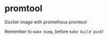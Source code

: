 promtool
========
Docker image with prometheus promtool

Remember to `make bump`, before `make build push`!
